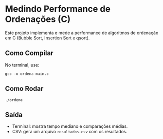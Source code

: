 # Medindo Performance de Ordenações (C)

Este projeto implementa e mede a performance de algoritmos de ordenação em C (Bubble Sort, Insertion Sort e qsort).

## Como Compilar
No terminal, use:
```
gcc -o ordena main.c
```

## Como Rodar
```
./ordena
```

## Saída
- Terminal: mostra tempo mediano e comparações médias.
- CSV: gera um arquivo `resultados.csv` com os resultados.

